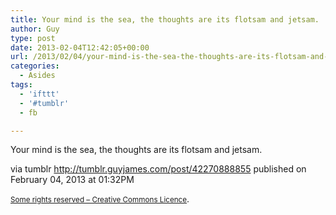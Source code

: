 ```yaml
---
title: Your mind is the sea, the thoughts are its flotsam and jetsam.
author: Guy
type: post
date: 2013-02-04T12:42:05+00:00
url: /2013/02/04/your-mind-is-the-sea-the-thoughts-are-its-flotsam-and-jetsam/
categories:
  - Asides
tags:
  - 'ifttt'
  - '#tumblr'
  - fb

---
```

Your mind is the sea, the thoughts are its flotsam and jetsam.

via tumblr http://tumblr.guyjames.com/post/42270888855 published on February 04, 2013 at 01:32PM

<small><a href="https://creativecommons.org/licenses/by-nc/3.0/" target="_blank">Some rights reserved &#8211; Creative Commons Licence</a></small>.